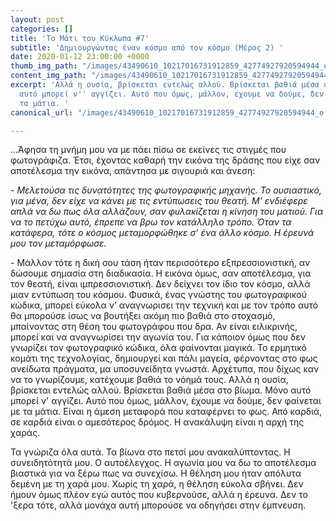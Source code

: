 ```yaml
---
layout: post
categories: []
title: 'Το Μάτι του Κύκλωπα #7'
subtitle: 'Δημιουργώντας έναν κόσμο από τον κόσμο (Μέρος 2) '
date: 2020-01-12 23:00:00 +0000
thumb_img_path: "/images/43490610_10217016731912859_42774927920594944_o.jpg"
content_img_path: "/images/43490610_10217016731912859_42774927920594944_o.jpg"
excerpt: 'Αλλά η ουσία, βρίσκεται εντελώς αλλού. Βρίσκεται βαθιά μέσα στο βίωμα. Μόνο
  αυτό μπορεί ν'' αγγίζει. Αυτό που όμως, μάλλον, έχουμε να δούμε, δεν φαίνεται με
  τα μάτια. '
canonical_url: "/images/43490610_10217016731912859_42774927920594944_o.jpg"

---
```

...Άφησα τη μνήμη μου να με πάει πίσω σε εκείνες τις στιγμές που φωτογράφιζα. Έτσι, έχοντας καθαρή την εικόνα της δράσης που είχε σαν αποτέλεσμα την εικόνα, απάντησα με σιγουριά και άνεση:

\- _Μελετούσα τις δυνατότητες της φωτογραφικής μηχανής. Το ουσιαστικό, για μένα, δεν είχε να κάνει με τις εντύπωσεις του θεατή. Μ’ ενδιέφερε απλά να δω πως όλα αλλάζουν, σαν φυλακίζεται η κίνηση του ματιού. Για να το πετύχω αυτό, έπρεπε να βρω τον κατάλληλο τρόπο. Όταν τα κατάφερα, τότε ο κόσμος μεταμορφώθηκε σ’ ένα άλλο κόσμο. Η έρευνά μου τον μεταμόρφωσε._

\- Μάλλον τότε η δική σου τάση ήταν περισσότερο εξπρεσσιονιστική, αν δώσουμε σημασία στη διαδικασία. Η εικόνα όμως, σαν αποτέλεσμα, για τον θεατή, είναι ιμπρεσσιονιστική. Δεν δείχνει τον ίδιο τον κόσμο, αλλά μιαν εντύπωση του κόσμου. Φυσικά, ένας γνώστης του φωτογραφικού κώδικα, μπορεί εύκολα ν’ αναγνωρισει την τεχνική και με τον τρόπο αυτό θα μπορούσε ίσως να βουτήξει ακόμη πιο βαθιά στο στοχασμό, μπαίνοντας στη θέση του φωτογράφου που δρα. Αν είναι ειλικρινής, μπορεί και να αναγνωρίσει την αγωνία του. Για κάποιον όμως που δεν γνωρίζει τον φωτογραφικό κώδικα, όλα φαίνονται μαγικά. Το ερμητικό κομάτι της τεχνολογίας, δημιουργεί και πάλι μαγεία, φέρνοντας στο φως ανείδωτα πράγματα, μα υποσυνείδητα γνωστά. Αρχέτυπα, που δίχως καν να το γνωρίζουμε, κατέχουμε βαθιά το νόημά τους. Αλλά η ουσία, βρίσκεται εντελώς αλλού. Βρίσκεται βαθιά μέσα στο βίωμα. Μόνο αυτό μπορεί ν' αγγίζει. Αυτό που όμως, μάλλον, έχουμε να δούμε, δεν φαίνεται με τα μάτια. Είναι η άμεση μεταφορά που καταφέρνει το φως. Από καρδιά, σε καρδιά είναι ο αμεσότερος δρόμος. Η ανακάλυψη είναι η αρχή της χαράς.

Τα γνώριζα όλα αυτά. Τα βίωνα στο πετσί μου ανακαλύπτοντας. Η συνειδητότητά μου. Ο αυτοέλεγχος. Η αγωνία μου να δω το αποτέλεσμα βιαστικά για να ξέρω πως να συνεχίσω. Η θέληση μου ήταν απόλυτα δεμένη με τη χαρά μου. Χωρίς τη χαρά, η θέληση εύκολα σβήνει. Δεν ήμουν όμως πλέον εγώ αυτός που κυβερνούσε, αλλά η έρευνα. Δεν το 'ξερα τότε, αλλά μονάχα αυτή μπορούσε να οδηγήσει στην έμπνευση.